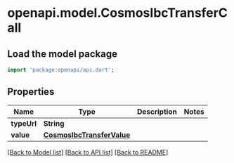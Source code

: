 # openapi.model.CosmosIbcTransferCall

## Load the model package
```dart
import 'package:openapi/api.dart';
```

## Properties
Name | Type | Description | Notes
------------ | ------------- | ------------- | -------------
**typeUrl** | **String** |  | 
**value** | [**CosmosIbcTransferValue**](CosmosIbcTransferValue.md) |  | 

[[Back to Model list]](../README.md#documentation-for-models) [[Back to API list]](../README.md#documentation-for-api-endpoints) [[Back to README]](../README.md)


